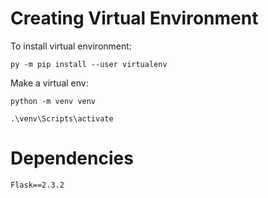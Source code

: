 # Creating Virtual Environment
To install virtual environment:

`py -m pip install --user virtualenv`

Make a virtual env:

`python -m venv venv`

`.\venv\Scripts\activate`

# Dependencies
`Flask==2.3.2`